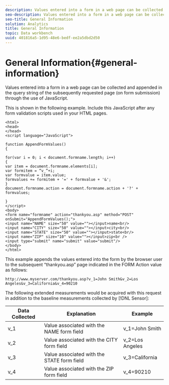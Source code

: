 ```yaml
---
description: Values entered into a form in a web page can be collected and appended in the query string of the subsequently requested page (on form submission) through the use of JavaScript.
seo-description: Values entered into a form in a web page can be collected and appended in the query string of the subsequently requested page (on form submission) through the use of JavaScript.
seo-title: General Information
solution: Analytics
title: General Information
topic: Data workbench
uuid: 401816a5-1d95-48e6-bedf-ee2a5dbd2d50
---
```


# General Information{#general-information}

Values entered into a form in a web page can be collected and appended in the query string of the subsequently requested page (on form submission) through the use of JavaScript.

This is shown in the following example. Include this JavaScript after any form validation scripts used in your HTML pages.

```
<html> 
<head> 
</head> 
<script language="JavaScript"> 
 
function AppendFormValues() 
{ 
 
for(var i = 0; i < document.formname.length; i++) 
{ 
var item = document.formname.elements[i]; 
var formitem = “v_”+i; 
var formvalue = item.value; 
formvalues += formitem + '=' + formvalue + '&'; 
} 
document.formname.action = document.formname.action + '?' + formvalues; 
 
} 
</script> 
<body> 
<form name="formname" action="thankyou.asp" method="POST" onSubmit="AppendFormValues();"> 
<input name="NAME" size="50" value=""></input>name<br/> 
<input name="CITY" size="50" value=""></input>city<br/> 
<input name="STATE" size="50" value=""></input>state<br/> 
<input name="ZIP" size="10" value=""></input>zip<br /> 
<input type="submit" name="submit" value="submit"/> 
</body> 
</html> 

```

This example appends the values entered into the form by the browser user to the subsequent “thankyou.asp” page indicated in the FORM Action value as follows:

```
http://www.myserver.com/thankyou.asp?v_1=John Smith&v_2=Los Angeles&v_3=California&v_4=90210
```

The following extended measurements would be acquired with this request in addition to the baseline measurements collected by [!DNL Sensor]:

|  Data Collected  | Explanation  | Example  |
|---|---|---|
|  v_1  | Value associated with the NAME form field  | v_1=John Smith  |
|  v_2  | Value associated with the CITY form field  | v_2=Los Angeles  |
|  v_3  | Value associated with the STATE form field  | v_3=California  |
|  v_4  | Value associated with the ZIP form field  | v_4=90210  |

